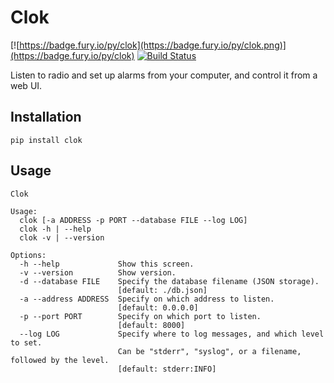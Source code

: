 Clok
====

[![https://badge.fury.io/py/clok](https://badge.fury.io/py/clok.png)](https://badge.fury.io/py/clok)
[![Build Status](https://travis-ci.org/fspot/clok.svg)](https://travis-ci.org/fspot/clok)

Listen to radio and set up alarms from your computer, and control it from a web UI.


Installation
------------

```
pip install clok
```


Usage
-----

```
Clok

Usage:
  clok [-a ADDRESS -p PORT --database FILE --log LOG]
  clok -h | --help
  clok -v | --version

Options:
  -h --help             Show this screen.
  -v --version          Show version.
  -d --database FILE    Specify the database filename (JSON storage).
                        [default: ./db.json]
  -a --address ADDRESS  Specify on which address to listen.
                        [default: 0.0.0.0]
  -p --port PORT        Specify on which port to listen.
                        [default: 8000]
  --log LOG             Specify where to log messages, and which level to set.
                        Can be "stderr", "syslog", or a filename, followed by the level.
                        [default: stderr:INFO]
  ```
